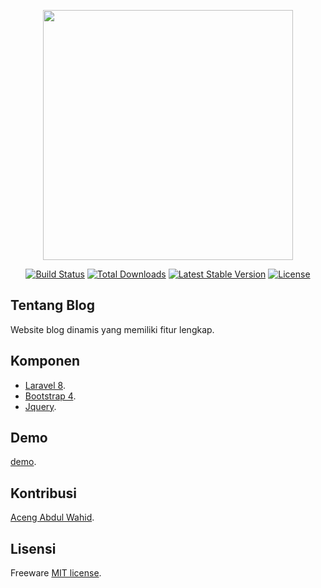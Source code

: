 <p align="center"><a href="https://laravel.com" target="_blank"><img src="https://raw.githubusercontent.com/laravel/art/master/logo-lockup/5%20SVG/2%20CMYK/1%20Full%20Color/laravel-logolockup-cmyk-red.svg" width="400"></a></p>

<p align="center">
<a href="https://travis-ci.org/laravel/framework"><img src="https://travis-ci.org/laravel/framework.svg" alt="Build Status"></a>
<a href="https://packagist.org/packages/laravel/framework"><img src="https://img.shields.io/packagist/dt/laravel/framework" alt="Total Downloads"></a>
<a href="https://packagist.org/packages/laravel/framework"><img src="https://img.shields.io/packagist/v/laravel/framework" alt="Latest Stable Version"></a>
<a href="https://packagist.org/packages/laravel/framework"><img src="https://img.shields.io/packagist/l/laravel/framework" alt="License"></a>
</p>

## Tentang Blog

Website blog dinamis yang memiliki fitur lengkap.

## Komponen

-   [Laravel 8](https://laravel.com).
-   [Bootstrap 4](https://getbootstrap.com).
-   [Jquery](https://jquery.com).

## Demo

[demo](http://blog.acengawahid.my.id).

## Kontribusi

[Aceng Abdul Wahid](http://acengawahid.my.id).

## Lisensi

Freeware [MIT license](https://opensource.org/licenses/MIT).
